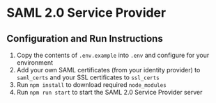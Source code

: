 # SAML 2.0 Service Provider

## Configuration and Run Instructions
1. Copy the contents of `.env.example` into `.env` and configure for your environment
2. Add your own SAML certificates (from your identity provider) to `saml_certs` and your SSL certificates to `ssl_certs`
3. Run `npm install` to download required `node_modules`
4. Run `npm run start` to start the SAML 2.0 Service Provider server